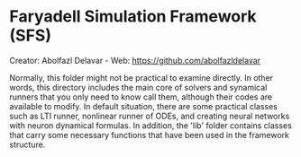 # Faryadell Simulation Framework (SFS)
Creator: Abolfazl Delavar - Web: https://github.com/abolfazldelavar

Normally, this folder might not be practical to examine directly. In other words, this directory includes the main core of solvers and synamical runners that you only need to know call them, although their codes are available to modify. In default situation, there are some practical classes such as LTI runner, nonlinear runner of ODEs, and creating neural networks with neuron dynamical formulas. In addition, the 'lib' folder contains classes that carry some necessary functions that have been used in the framework structure.